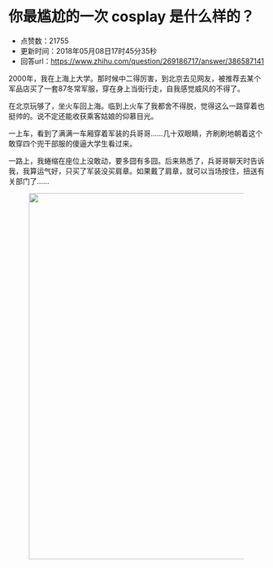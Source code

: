 # 你最尴尬的一次 cosplay 是什么样的？
- 点赞数：21755
- 更新时间：2018年05月08日17时45分35秒
- 回答url：https://www.zhihu.com/question/269186717/answer/386587141
<body>
 <p data-pid="aVTt_wZk">2000年，我在上海上大学。那时候中二得厉害，到北京去见网友，被推荐去某个军品店买了一套87冬常军服，穿在身上当街行走，自我感觉威风的不得了。</p>
 <p data-pid="yH8Z7pVf">在北京玩够了，坐火车回上海。临到上火车了我都舍不得脱，觉得这么一路穿着也挺帅的。说不定还能收获乘客姑娘的仰慕目光。</p>
 <p data-pid="tlm5RjW6">一上车，看到了满满一车厢穿着军装的兵哥哥……几十双眼睛，齐刷刷地朝着这个敢穿四个兜干部服的傻逼大学生看过来。</p>
 <p data-pid="AvFjOaGY">一路上，我蜷缩在座位上没敢动，要多囧有多囧。后来熟悉了，兵哥哥聊天时告诉我，我算运气好，只买了军装没买肩章。如果戴了肩章，就可以当场按住，扭送有关部门了……</p>
 <figure>
  <img data-rawwidth="720" data-rawheight="1560" src="https://pic1.zhimg.com/50/v2-7942cfc2fa754f1e24bcce678d098f96_720w.jpg?source=1940ef5c" data-original-token="v2-7942cfc2fa754f1e24bcce678d098f96" class="origin_image zh-lightbox-thumb" width="720" data-original="https://picx.zhimg.com/v2-7942cfc2fa754f1e24bcce678d098f96_r.jpg?source=1940ef5c">
 </figure>
</body>